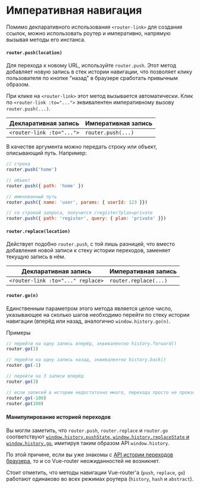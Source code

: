 # Императивная навигация

Помимо декларативного использования `<router-link>` для создания ссылок, можно использовать роутер и императивно, напрямую вызывая методы его инстанса.

#### `router.push(location)`

Для перехода к новому URL, используйте `router.push`. Этот метод добавляет новую запись в стек истории навигации, что позволяет клику пользователя по кнопке "назад" в браузере сработать привычным образом.

При клике на `<router-link>` этот метод вызывается автоматически. Клик по `<router-link :to="...">` эквивалентен императивному вызову `router.push(...)`.

| Декларативная запись      | Императивная запись |
|---------------------------|---------------------|
| `<router-link :to="...">` | `router.push(...)`  |

В качестве аргумента можно передать строку или объект, описывающий путь. Например:

``` js
// строка
router.push('home')

// объект
router.push({ path: 'home' })

// именованный путь
router.push({ name: 'user', params: { userId: 123 }})

// со строкой запроса, получится /register?plan=private
router.push({ path: 'register', query: { plan: 'private' }})
```

#### `router.replace(location)`

Действует подобно `router.push`, с той лишь разницей, что вместо добавления новой записи к стеку истории переходов, заменяет текущую запись в нём.

| Декларативная запись              |  Императивная запись  |
|-----------------------------------|-----------------------|
| `<router-link :to="..." replace>` | `router.replace(...)` |


#### `router.go(n)`

Единственным параметром этого метода является целое число, указывающее на сколько шагов необходимо перейти по стеку истории навигации (вперёд или назад, аналогично `window.history.go(n)`.

Примеры

``` js
// перейти на одну запись вперёд, эквивалентно history.forward()
router.go(1)

// перейти на одну запись назад, эквивалентно history.back()
router.go(-1)

// перейти на 3 записи вперёд
router.go(3)

// если записей в истории недостаточно много, перехода просто не произойдёт
router.go(-100)
router.go(100)
```

#### Манипулирование историей переходов

Вы могли заметить, что `router.push`, `router.replace` и `router.go` соответствуют [`window.history.pushState`, `window.history.replaceState` и `window.history.go`](https://developer.mozilla.org/en-US/docs/Web/API/History), имитируя таким образом API `window.history`.

По этой причине, если вы уже знакомы с [API истории переходов браузера](https://developer.mozilla.org/en-US/docs/Web/API/History_API), то и со Vue-router неожиданностей не возникнет.

Стоит отметить, что методы навигации Vue-router'а (`push`, `replace`, `go`) работают одинаково во всех режимах роутера (`history`, `hash` и `abstract`).
